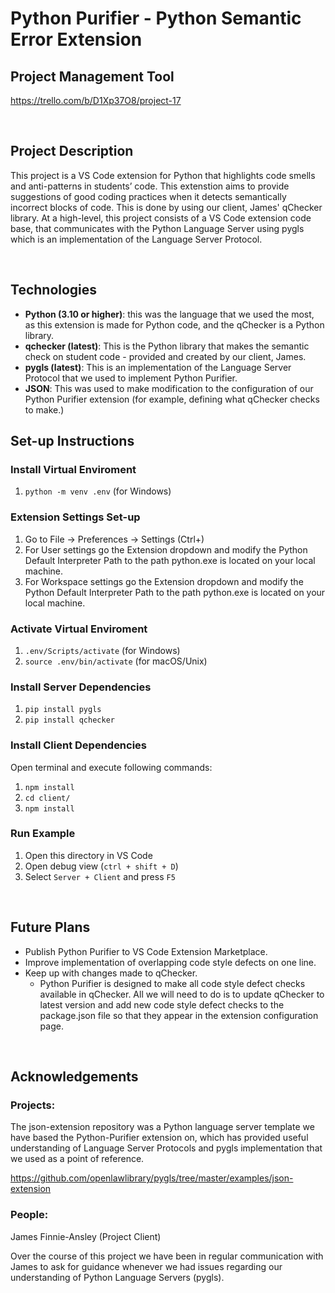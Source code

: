 # Python Purifier - Python Semantic Error Extension

## Project Management Tool
https://trello.com/b/D1Xp37O8/project-17 

<br>

## Project Description
This project is a VS Code extension for Python that highlights code smells and anti-patterns in students’ code. This extenstion aims to provide suggestions of good coding practices when it detects semantically incorrect blocks of code. This is done by using our client, James' qChecker library. At a high-level, this project consists of a VS Code extension code base, that communicates with the Python Language Server using pygls which is an implementation of the Language Server Protocol.

<br>

## Technologies
- **Python (3.10 or higher)**: this was the language that we used the most, as this extension is made for Python code, and the qChecker is a Python library.
- **qchecker (latest)**: This is the Python library that makes the semantic check on student code - provided and created by our client, James.
- **pygls (latest)**: This is an implementation of the Language Server Protocol that we used to implement Python Purifier.
-  **JSON**: This was used to make modification to the configuration of our Python Purifier extension (for example, defining what qChecker checks to make.)


## Set-up Instructions

### Install Virtual Enviroment

1. `python -m venv .env` (for Windows)

### Extension Settings Set-up
1. Go to File -> Preferences -> Settings (Ctrl+) 
1. For User settings go the Extension dropdown and modify the Python Default Interpreter Path to the path python.exe is located on your local machine.
1. For Workspace settings go the Extension dropdown and modify the Python Default Interpreter Path to the path python.exe is located on your local machine.

### Activate Virtual Enviroment

1. `.env/Scripts/activate` (for Windows)
2. `source .env/bin/activate` (for macOS/Unix)

### Install Server Dependencies

1. `pip install pygls`
1. `pip install qchecker`

### Install Client Dependencies

Open terminal and execute following commands:

1. `npm install`
1. `cd client/`
1. `npm install`

### Run Example

1. Open this directory in VS Code
1. Open debug view (`ctrl + shift + D`)
1. Select `Server + Client` and press `F5`

<br>

## Future Plans
-  Publish Python Purifier to VS Code Extension Marketplace.
- Improve implementation of overlapping code style defects on one line.
-  Keep up with changes made to qChecker.
    - Python Purifier is designed to make all code style defect checks available in qChecker. All we will need to do is to update qChecker to latest version and add new code style defect checks to the package.json file so that they appear in the extension configuration page.  

<br>

## Acknowledgements

### Projects:

The json-extension repository was a Python language server template we have based the Python-Purifier extension on, which has provided useful understanding of Language Server Protocols and pygls implementation that we used as a point of reference.

https://github.com/openlawlibrary/pygls/tree/master/examples/json-extension 

### People: 

James Finnie-Ansley (Project Client)

Over the course of this project we have been in regular communication with James to ask for guidance whenever we had issues regarding our understanding of Python Language Servers (pygls).

